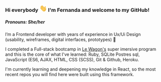 ### Hi everybody <img src="https://raw.githubusercontent.com/ABSphreak/ABSphreak/master/gifs/Hi.gif" style="width: 24px; display: inline-block;" data-target="animated-image.originalImage"> I'm Fernanda and welcome to my GitHub!
##### Pronouns: She/her

I’m a Frontend developer with years of experience in Ux/Ui Design (usability, wireframes, digital interfaces, prototypes) 🚀 

I completed a Full-stack bootcamp in <a href="https://www.lewagon.com/" target="_blank">Le Wagon's</a> super imersive program and this is the core of what I've learned: Ruby, SQLite Postres sql, JavaScript (ES6, AJAX, HTML, CSS (SCSS), Git & Github, Heroku.

I'm currently learning and deepening my knowledge in React, so the most recent repos you will find here were built using this framework.
